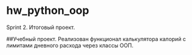 # hw_python_oop
Sprint 2. Итоговый проект.

##Учебный проект.
Реализован функционал калькулятора калорий с лимитами дневного расхода через классы ООП.
